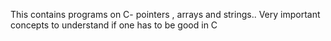 This contains programs on C- pointers , arrays and strings.. Very important concepts to understand if one has to be good in C
